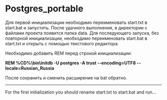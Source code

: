 # Postgres_portable

Для первой инициализации необходимо переименовать start.txt в start.bat и запустить.
После удачного выполнения, в директории с файлами проекта появится папка data.
Для последующего запуска, без повторной инициализации, необходимо переименовать start.bat в start.txt и открыть с помощью текстового редактора.

Необходимо добавить REM перед строкой инициализации:
<p><b>REM %CD%\bin\initdb -U postgres -A trust --encoding=UTF8 --locale=Russian_Russia</p></b>

После сохранить и сменить расширение на bat обратно.

----------------------------------
For the first initialization you should rename start.txt to start.bat and run...
